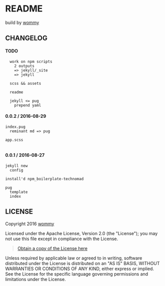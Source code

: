 # README

build by [wommy](//github.com/wommy)

## CHANGELOG

#### TODO

```
  work on npm scripts
    2 outputs
    => jekyll/_site
    => jekyll
  
  scss && assets
  
  readme
  
  jekyll <= pug
    prepend yaml 
```

#### 0.0.2 / 2016-08-29

```
index.pug
  reminant md => pug
  
app.scss


```

#### 0.0.1 / 2016-08-27

```
jekyll new
  config

install'd npm_boilerplate-technomad

pug
  template
  index

```

## LICENSE

Copyright 2016 [wommy](//github.com/wommy)

Licensed under the Apache License, Version 2.0 (the "License");
you may not use this file except in compliance with the License.

> [Obtain a copy of the License here](http://www.apache.org/licenses/LICENSE-2.0)

Unless required by applicable law or agreed to in writing, software
distributed under the License is distributed on an "AS IS" BASIS,
WITHOUT WARRANTIES OR CONDITIONS OF ANY KIND, either express or implied.
See the License for the specific language governing permissions and
limitations under the License.